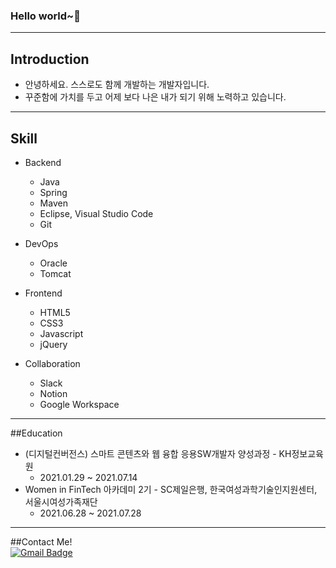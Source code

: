 ### Hello world~👋
___
## Introduction
* 안녕하세요. 스스로도 함께 개발하는 개발자입니다.
* 꾸준함에 가치를 두고 어제 보다 나은 내가 되기 위해 노력하고 있습니다.
___
## Skill
* Backend
  - Java
  - Spring
  - Maven
  - Eclipse, Visual Studio Code
  - Git

* DevOps
  - Oracle
  - Tomcat

* Frontend
  - HTML5
  - CSS3
  - Javascript
  - jQuery

* Collaboration
  - Slack
  - Notion
  - Google Workspace
___
##Education
* (디지털컨버전스) 스마트 콘텐츠와 웹 융합 응용SW개발자 양성과정 - KH정보교육원
  - 2021.01.29 ~ 2021.07.14
* Women in FinTech 아카데미 2기 - SC제일은행, 한국여성과학기술인지원센터, 서울시여성가족재단
  - 2021.06.28 ~ 2021.07.28
___
##Contact Me!
<br>
[![Gmail Badge](https://img.shields.io/badge/Gmail-d14836?style=flat-square&logo=Gmail&logoColor=white&link=mailto:ellylee617@gmail.com)](mailto:ellylee617@gmail.com)
